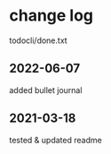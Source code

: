 # change log

todocli/done.txt

## 2022-06-07

added bullet journal 

## 2021-03-18

tested & updated readme
